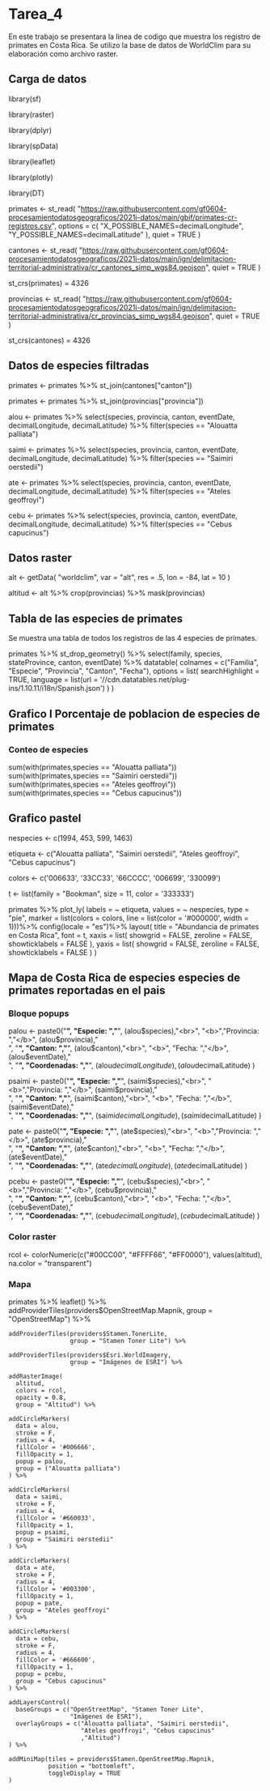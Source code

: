 # Tarea_4

En este trabajo se presentara la linea de codigo que muestra los registro de primates en Costa Rica. Se utilizo la base de datos de WorldClim para su elaboración como archivo raster.

## Carga de datos 

library(sf)

library(raster)

library(dplyr)

library(spData)

library(leaflet)

library(plotly)

library(DT)



primates <-
  st_read(
    "https://raw.githubusercontent.com/gf0604-procesamientodatosgeograficos/2021i-datos/main/gbif/primates-cr-registros.csv",
    options = c(
      "X_POSSIBLE_NAMES=decimalLongitude",
      "Y_POSSIBLE_NAMES=decimalLatitude"
    ),
    quiet = TRUE
  )
  
  
  
cantones <-
  st_read(
    "https://raw.githubusercontent.com/gf0604-procesamientodatosgeograficos/2021i-datos/main/ign/delimitacion-territorial-administrativa/cr_cantones_simp_wgs84.geojson",
  quiet = TRUE
    )
  
  
st_crs(primates) = 4326
  
  
  
provincias <-
  st_read(
    "https://raw.githubusercontent.com/gf0604-procesamientodatosgeograficos/2021i-datos/main/ign/delimitacion-territorial-administrativa/cr_provincias_simp_wgs84.geojson",
    quiet = TRUE
  )
  
  
 st_crs(cantones) = 4326
  
 
 
## Datos de especies filtradas


primates <-
  primates %>%
  st_join(cantones["canton"])
  
  
  
primates <-
  primates %>%
  st_join(provincias["provincia"])
  
  
  
alou <- primates %>%
  select(species,
         provincia,
         canton,
         eventDate,
         decimalLongitude,
         decimalLatitude) %>%
  filter(species == "Alouatta palliata")
  
  
  
saimi <- primates %>%
  select(species,
         provincia,
         canton,
         eventDate,
         decimalLongitude,
         decimalLatitude) %>%
  filter(species == "Saimiri oerstedii")
  
  
  
ate <- primates %>%
  select(species,
         provincia,
         canton,
         eventDate,
         decimalLongitude,
         decimalLatitude) %>%
  filter(species == "Ateles geoffroyi")
  
  
  
cebu <- primates %>%
  select(species,
         provincia,
         canton,
         eventDate,
         decimalLongitude,
         decimalLatitude) %>%
  filter(species == "Cebus capucinus")
  
  
  
  ## Datos raster
 
 
alt <- getData(
  "worldclim",
  var = "alt",
  res = .5,
  lon = -84,
  lat = 10
)



altitud <-
  alt %>%
  crop(provincias) %>%
  mask(provincias)
  
  
  ## Tabla de las especies de primates
  
 
  Se muestra una tabla de todos los registros de las 4 especies de primates.
  
  
  primates %>%
  st_drop_geometry() %>%
  select(family, species, stateProvince, canton, eventDate) %>%
  datatable(
    colnames = c("Familia", "Especie", "Provincia", "Canton", "Fecha"),
    options = list(
      searchHighlight = TRUE,
      language = list(url = '//cdn.datatables.net/plug-ins/1.10.11/i18n/Spanish.json')
    )
  )
  
  
  ## Grafico I Porcentaje de poblacion de especies de primates
  
  
 ### Conteo de especies
  
sum(with(primates,species == "Alouatta palliata"))
sum(with(primates,species == "Saimiri oerstedii"))
sum(with(primates,species == "Ateles geoffroyi"))
sum(with(primates,species == "Cebus capucinus"))


## Grafico pastel

nespecies <- c(1994, 453, 599, 1463)

etiqueta <- c("Alouatta palliata",
              "Saimiri oerstedii",
              "Ateles geoffroyi",
              "Cebus capucinus")

colors <- c('006633', '33CC33',
            '66CCCC', '006699',
            '330099')

t <- list(family = "Bookman",
          size = 11,
          color = '333333')

primates %>%
  plot_ly(
    labels = ~ etiqueta,
    values = ~ nespecies,
    type = "pie",
    marker = list(colors = colors,
                  line = list(color = '#000000', width = 1)))%>%
  config(locale = "es")%>%
  layout(
    title = "Abundancia de primates en Costa Rica",
    font = t,
    xaxis = list(
      showgrid = FALSE,
      zeroline = FALSE,
      showticklabels = FALSE
    ),
    yaxis = list(
      showgrid = FALSE,
      zeroline = FALSE,
      showticklabels = FALSE
    )
  )


## Mapa de Costa Rica de especies especies de primates reportadas en el pais

### Bloque popups 

palou <- paste0("<b>", "Especie: ","</b>",
                  (alou$species),"<br>",
                  "<b>","Provincia: ","</b>",
                  (alou$provincia),"<br>",
                  "<b>", "Canton: ","</b>",
                  (alou$canton),"<br>",
                  "<b>", "Fecha: ","</b>",
                  (alou$eventDate),"<br>",
                  "<b>", "Coordenadas: ","</b>",
                  (alou$decimalLongitude),
                  (alou$decimalLatitude)
)
                  
psaimi <- paste0("<b>", "Especie: ","</b>",
                  (saimi$species),"<br>",
                  "<b>","Provincia: ","</b>",
                  (saimi$provincia),"<br>",
                  "<b>", "Canton: ","</b>",
                  (saimi$canton),"<br>",
                  "<b>", "Fecha: ","</b>",
                  (saimi$eventDate),"<br>",
                  "<b>", "Coordenadas: ","</b>",
                  (saimi$decimalLongitude),
                  (saimi$decimalLatitude)
)


pate <- paste0("<b>", "Especie: ","</b>",
                   (ate$species),"<br>",
                   "<b>","Provincia: ","</b>",
                   (ate$provincia),"<br>",
                   "<b>", "Canton: ","</b>",
                   (ate$canton),"<br>",
                   "<b>", "Fecha: ","</b>",
                   (ate$eventDate),"<br>",
                   "<b>", "Coordenadas: ","</b>",
                   (ate$decimalLongitude),
                   (ate$decimalLatitude)
  )

pcebu <- paste0("<b>", "Especie: ","</b>",
                   (cebu$species),"<br>",
                   "<b>","Provincia: ","</b>",
                   (cebu$provincia),"<br>",
                   "<b>", "Canton: ","</b>",
                   (cebu$canton),"<br>",
                   "<b>", "Fecha: ","</b>",
                   (cebu$eventDate),"<br>",
                   "<b>", "Coordenadas: ","</b>",
                   (cebu$decimalLongitude),
                   (cebu$decimalLatitude)
  )
  
  ### Color raster
  
  rcol <- colorNumeric(c("#00CC00", "#FFFF66", "#FF0000"),
                       values(altitud),
                       na.color = "transparent")


 ### Mapa
  
  primates %>%
    leaflet() %>%
    addProviderTiles(providers$OpenStreetMap.Mapnik, 
                     group = "OpenStreetMap") %>%
                     
    addProviderTiles(providers$Stamen.TonerLite, 
                     group = "Stamen Toner Lite") %>%
                     
    addProviderTiles(providers$Esri.WorldImagery, 
                     group = "Imágenes de ESRI") %>%
                     
    addRasterImage(
      altitud, 
      colors = rcol, 
      opacity = 0.8,
      group = "Altitud") %>%
      
    addCircleMarkers(
      data = alou,
      stroke = F,
      radius = 4,
      fillColor = '#006666',
      fillOpacity = 1,
      popup = palou,
      group = ("Alouatta palliata")
    ) %>%
    
    addCircleMarkers(
      data = saimi,
      stroke = F,
      radius = 4,
      fillColor = '#660033',
      fillOpacity = 1,
      popup = psaimi,
      group = "Saimiri oerstedii"
    ) %>%
    
    addCircleMarkers(
      data = ate,
      stroke = F,
      radius = 4,
      fillColor = '#003300',
      fillOpacity = 1,
      popup = pate,
      group = "Ateles geoffroyi"
    ) %>%
    
    addCircleMarkers(
      data = cebu,
      stroke = F,
      radius = 4,
      fillColor = '#666600',
      fillOpacity = 1,
      popup = pcebu,
      group = "Cebus capucinus"
    ) %>%
    
    addLayersControl(
      baseGroups = c("OpenStreetMap", "Stamen Toner Lite", 
                     "Imágenes de ESRI"),
      overlayGroups = c("Alouatta palliata", "Saimiri oerstedii", 
                        "Ateles geoffroyi", "Cebus capucinus"
                        ,"Altitud")
    ) %>%
    
    addMiniMap(tiles = providers$Stamen.OpenStreetMap.Mapnik,
               position = "bottomleft",
               toggleDisplay = TRUE
    )






